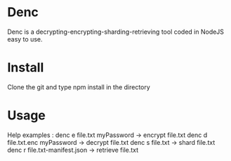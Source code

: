# Denc
Denc is a decrypting-encrypting-sharding-retrieving tool coded in NodeJS easy to use.

# Install
Clone the git and type npm install in the directory

# Usage
Help examples : 
denc e file.txt myPassword -> encrypt file.txt
denc d file.txt.enc myPassword -> decrypt file.txt
denc s file.txt -> shard file.txt
denc r file.txt-manifest.json -> retrieve file.txt
